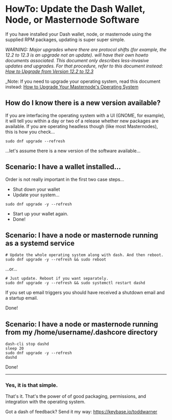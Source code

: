 # HowTo: Update the Dash Wallet, Node, or Masternode Software

If you have installed your Dash wallet, node, or masternode using the supplied
RPM packages, updating is super super simple.

_WARNING: Major upgrades where there are protocol shifts (for example, the 12.2 to
12.3 is an upgrade not an update). will have their own howto documents
associated. This document only describes less-invasive updates and upgrades. For that procedure, refer to this document instead: [How to Upgrade from Version 12.2 to 12.3](https://github.com/taw00/dashcore-rpm/blob/master/documentation/howto.dashcore-upgrade-from-12.2-to-12.3.md)_

_Note: If you need to upgrade your operating system, read this document
instead: [How to Upgrade Your Masternode's Operating System](https://github.com/taw00/dashcore-rpm/blob/master/documentation/howto.upgrade-the-operating-system.md) 

## How do I know there is a new version available?

If you are interfacing the operating system with a UI (GNOME, for example), it
will tell you within a day or two of a release whether new packages are
available. If you are operating headless though (like most Masternodes), this
is how you check...

```
sudo dnf upgrade --refresh
```

...let's assume there is a new version of the software available...

## Scenario: I have a wallet installed...

Order is not really important in the first two case steps...

* Shut down your wallet
* Update your system...

```
sudo dnf upgrade -y --refresh
```

* Start up your wallet again.
* Done!

## Scenario: I have a node or masternode running as a systemd service

```
# Update the whole operating system along with dash. And then reboot.
sudo dnf upgrade -y --refresh && sudo reboot
```

...or...

```
# Just update. Reboot if you want separately.
sudo dnf upgrade -y --refresh && sudo systemctl restart dashd
```

If you set up email triggers you should have received a shutdown email and a
startup email.

Done!


## Scenario: I have a node or masternode running from my /home/username/.dashcore directory

```
dash-cli stop dashd
sleep 20
sudo dnf upgrade -y --refresh
dashd
```

Done!

---

### Yes, it is that simple.

That's it. That's the power of of good packaging, permissions, and
integration with the operating system.

Got a dash of feedback? Send it my way: <https://keybase.io/toddwarner>

